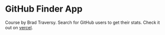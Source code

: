 # GitHub Finder App

Course by Brad Traversy. Search for GitHub users to get their stats. Check it out on [vercel](https://github-finder-iota-orpin.vercel.app/).
